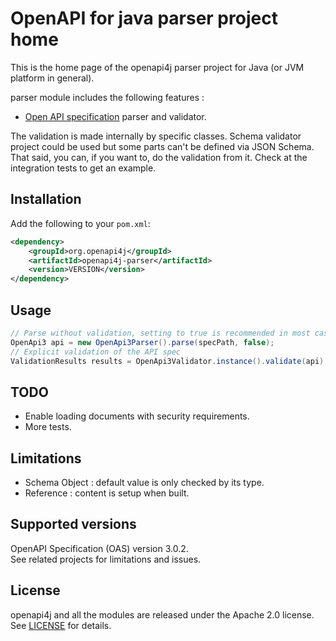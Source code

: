 # OpenAPI for java parser project home

This is the home page of the openapi4j parser project for Java (or JVM platform in general).

parser module includes the following features :
* [Open API specification](https://github.com/OAI/OpenAPI-Specification/blob/master/versions/3.0.2.md) parser and validator.

The validation is made internally by specific classes. Schema validator project could be used but some parts can't be defined via JSON Schema.  
That said, you can, if you want to, do the validation from it. Check at the integration tests to get an example.

## Installation

Add the following to your `pom.xml`:

```xml
<dependency>
    <groupId>org.openapi4j</groupId>
    <artifactId>openapi4j-parser</artifactId>
    <version>VERSION</version>
</dependency>
```

## Usage

```java
// Parse without validation, setting to true is recommended in most cases.
OpenApi3 api = new OpenApi3Parser().parse(specPath, false);
// Explicit validation of the API spec
ValidationResults results = OpenApi3Validator.instance().validate(api);
```

## TODO

* Enable loading documents with security requirements.
* More tests.

## Limitations

* Schema Object : default value is only checked by its type.
* Reference : content is setup when built.

## Supported versions

OpenAPI Specification (OAS) version 3.0.2.  
See related projects for limitations and issues.

## License

openapi4j and all the modules are released under the Apache 2.0 license. See [LICENSE](#) for details.
